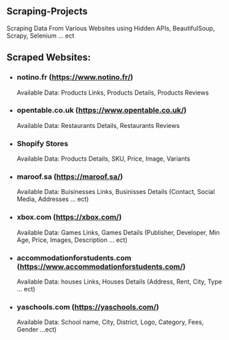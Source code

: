 ## Scraping-Projects
 
Scraping Data From Various Websites using Hidden APIs, BeautifulSoup, Scrapy, Selenium ... ect

## Scraped Websites:

- ### notino.fr (https://www.notino.fr/)
  
  Available Data: Products Links, Products Details, Products Reviews

- ### opentable.co.uk (https://www.opentable.co.uk/)
  
  Available Data: Restaurants Details, Restaurants Reviews

- ### Shopify Stores
  
  Available Data: Products Details, SKU, Price, Image, Variants

- ### maroof.sa (https://maroof.sa/)

  Available Data: Buisinesses Links, Businisses Details (Contact, Social Media, Addresses ... ect)

- ### xbox.com (https://xbox.com/)

  Available Data: Games Links, Games Details (Publisher, Developer, Min Age, Price, Images, Description ... ect)

- ### accommodationforstudents.com (https://www.accommodationforstudents.com/)

  Available Data: houses Links, Houses Details (Address, Rent, City, Type ... ect)

- ### yaschools.com (https://yaschools.com/)

  Available Data: School name, City, District, Logo, Category, Fees, Gender ...ect)
